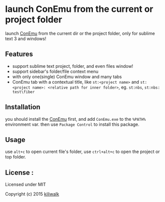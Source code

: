 launch ConEmu from the current or project folder
=================================
launch [ConEmu](https://github.com/Maximus5/ConEmu) from the current dir or the project folder, only for sublime text 3 and windows!

## Features
* support sublime text project, folder, and even files window!
* support sidebar's folder/file context menu
* with only one(single) ConEmu window and many tabs
* ConEmu tab with a contextual title, like `st:<project name>` and `st:<project name>: <relative path for inner folder>`, eg. `st:nbs`, `st:nbs: test\fiber`

## Installation
you should install the [ConEmu](https://github.com/Maximus5/ConEmu) first, and add `ConEmu.exe` to the `%PATH%` environment var.
then use `Package Control` to install this package. 

## Usage
use `alt+c` to open current file's folder, use `ctrl+alt+c` to open the project or top folder.


## License :

Licensed under MIT

Copyright (c) 2015 [kiliwalk](https://github.com/kiliwalk)
